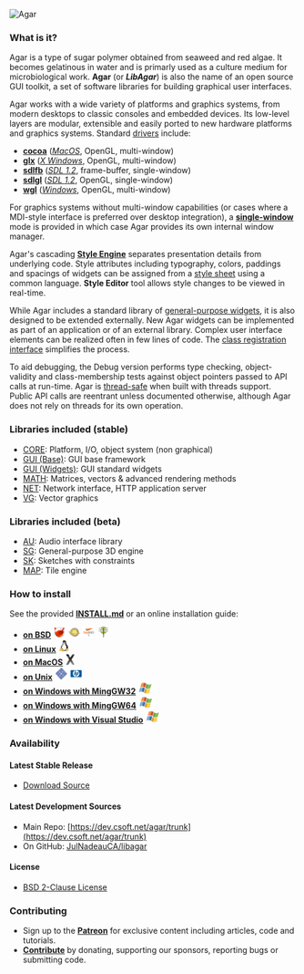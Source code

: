 ![Agar](mk/agar-logo.png)

### What is it?

Agar is a type of sugar polymer obtained from seaweed and red algae. It becomes gelatinous in water and is primarly used as a culture medium for microbiological work. **Agar** (or ***LibAgar***) is also the name of an open source GUI toolkit, a set of software libraries for building graphical user interfaces.

Agar works with a wide variety of platforms and graphics systems, from modern desktops to classic consoles and embedded devices. Its low-level layers are modular, extensible and easily ported to new hardware platforms and graphics systems. Standard [drivers](https://libagar.org/man3/AG_Driver) include:
* [**cocoa**](https://libagar.org/man3/AG_DriverCocoa) ([_MacOS_](https://en.wikipedia.org/wiki/MacOS), OpenGL, multi-window)
* [**glx**](https://libagar.org/man3/AG_DriverGLX) ([_X Windows_](https://x.org), OpenGL, multi-window)
* [**sdlfb**](https://libagar.org/man3/AG_DriverSDLFB) ([_SDL 1.2_](https://libsdl.org), frame-buffer, single-window)
* [**sdlgl**](https://libagar.org/man3/AG_DriverSDLGL) ([_SDL 1.2_](https://libsdl.org), OpenGL, single-window)
* [**wgl**](https://libagar.org/man3/AG_DriverWGL) ([_Windows_](https://en.wikipedia.org/wiki/Microsoft_Windows), OpenGL, multi-window)

For graphics systems without multi-window capabilities (or cases where a MDI-style interface is preferred over desktop integration), a [**single-window**](https://libagar.org/man3/AG_DriverSw) mode is provided in which case Agar provides its own internal window manager.

Agar's cascading [**Style Engine**](https://libagar.org/man3/AG_StyleSheet) separates presentation details from underlying code. Style attributes including typography, colors, paddings and spacings of widgets can be assigned from a [style sheet](https://dev.csoft.net/agar/trunk/gui/style.css) using a common language. **Style Editor** tool allows style changes to be viewed in real-time.

While Agar includes a standard library of [general-purpose widgets](https://libagar.org/man3/AG_Intro#AGAR-GUI:_STANDARD_WIDGETS), it is also designed to be extended externally. New Agar widgets can be implemented as part of an application or of an external library. Complex user interface elements can be realized often in few lines of code. The [class registration interface](https://libagar.org/man3/AG_Object#CLASSES) simplifies the process.

To aid debugging, the Debug version performs type checking, object-validity and class-membership tests against object pointers passed to API calls at run-time. Agar is [thread-safe](https://libagar.org/man3/AG_Threads) when built with threads support. Public API calls are reentrant unless documented otherwise, although Agar does not rely on threads for its own operation.

### Libraries included (stable)

* [CORE](https://libagar.org/man3/AG_Intro#AGAR-CORE): Platform, I/O, object system (non graphical)
* [GUI (Base)](https://libagar.org/man3/AG_Intro#AGAR-GUI:_BASE_SYSTEM): GUI base framework
* [GUI (Widgets)](https://libagar.org/man3/AG_Intro#AGAR-GUI:_STANDARD_WIDGETS): GUI standard widgets
* [MATH](https://libagar.org/man3/AG_Intro#AGAR-MATH): Matrices, vectors & advanced rendering methods
* [NET](https://libagar.org/man3/AG_Intro#AGAR-NET): Network interface, HTTP application server
* [VG](https://libagar.org/man3/AG_Intro#AGAR-VG): Vector graphics

### Libraries included (beta)

* [AU](https://libagar.org/man3/AG_Intro#AGAR-AU): Audio interface library
* [SG](https://libagar.org/man3/AG_Intro#AGAR-SG): General-purpose 3D engine
* [SK](https://libagar.org/man3/AG_Intro#AGAR-SK): Sketches with constraints
* [MAP](https://libagar.org/man3/AG_Intro#AGAR-MAP): Tile engine

### How to install

See the provided [**INSTALL.md**](INSTALL.md) or an online installation guide:
- **[on BSD](https://libagar.org/docs/inst/bsd.html)** ![](img/bsd.png)
- **[on Linux](https://libagar.org/docs/inst/linux.html)** ![](img/linux.png)
- **[on MacOS](https://libagar.org/docs/inst/osx.html)** ![](img/osx.png)
- **[on Unix](https://libagar.org/docs/inst/unix.html)** ![](img/sunhp.png)
- **[on Windows with MingGW32](https://libagar.org/docs/inst/win-mingw.html)** ![](img/win.png)
- **[on Windows with MingGW64](https://libagar.org/docs/inst/win-mingw64.html)** ![](img/win.png)
- **[on Windows with Visual Studio](https://libagar.org/docs/inst/win-vs.html)** ![](img/win.png)

### Availability

#### Latest Stable Release

* [Download Source](https://libagar.org/download.html#stable)

#### Latest Development Sources

* Main Repo: [https://dev.csoft.net/agar/trunk](https://dev.csoft.net/agar/trunk)
* On GitHub: [JulNadeauCA/libagar](https://github.com/JulNadeauCA/libagar)

#### License

* [BSD 2-Clause License](https://libagar.org/license.html)

### Contributing

* Sign up to the [**Patreon**](https://patreon.com/libagar) for exclusive content including articles, code and tutorials.
* [**Contribute**](https://libagar.org/contribute.html) by donating, supporting our sponsors, reporting bugs or submitting code.


